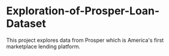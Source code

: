 # Exploration-of-Prosper-Loan-Dataset
This project explores data from Prosper which is America's first marketplace lending platform.
